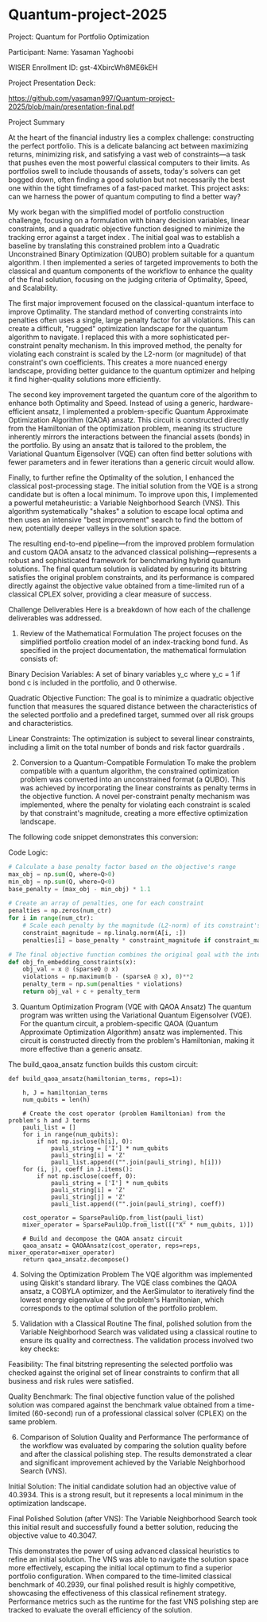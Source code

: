 # Quantum-project-2025

Project: Quantum for Portfolio Optimization

Participant:
Name: Yasaman Yaghoobi

WISER Enrollment ID: gst-4XbircWh8ME6kEH

Project Presentation Deck:

https://github.com/yasaman997/Quantum-project-2025/blob/main/presentation-final.pdf


Project Summary 

At the heart of the financial industry lies a complex challenge: constructing the perfect portfolio. This is a delicate balancing act between maximizing returns, minimizing risk, and satisfying a vast web of constraints—a task that pushes even the most powerful classical computers to their limits. As portfolios swell to include thousands of assets, today's solvers can get bogged down, often finding a good solution but not necessarily the best one within the tight timeframes of a fast-paced market. This project asks: can we harness the power of quantum computing to find a better way?

My work began with the simplified model of portfolio construction challenge, focusing on a formulation with 
binary decision variables, linear constraints, and a quadratic objective function designed to minimize the tracking error against a target index . The initial goal was to establish a baseline by translating this constrained problem into a Quadratic Unconstrained Binary Optimization (QUBO) problem suitable for a quantum algorithm. I then implemented a series of targeted improvements to both the classical and quantum components of the workflow to enhance the quality of the final solution, focusing on the judging criteria of Optimality, Speed, and Scalability.

The first major improvement focused on the classical-quantum interface to improve Optimality. The standard method of converting constraints into penalties often uses a single, large penalty factor for all violations. This can create a difficult, "rugged" optimization landscape for the quantum algorithm to navigate. I replaced this with a more sophisticated per-constraint penalty mechanism. In this improved method, the penalty for violating each constraint is scaled by the L2-norm (or magnitude) of that constraint's own coefficients. This creates a more nuanced energy landscape, providing better guidance to the quantum optimizer and helping it find higher-quality solutions more efficiently.

The second key improvement targeted the quantum core of the algorithm to enhance both Optimality and Speed. Instead of using a generic, hardware-efficient ansatz, I implemented a problem-specific Quantum Approximate Optimization Algorithm (QAOA) ansatz. This circuit is constructed directly from the Hamiltonian of the optimization problem, meaning its structure inherently mirrors the interactions between the financial assets (bonds) in the portfolio. By using an ansatz that is tailored to the problem, the Variational Quantum Eigensolver (VQE) can often find better solutions with fewer parameters and in fewer iterations than a generic circuit would allow.

Finally, to further refine the Optimality of the solution, I enhanced the classical post-processing stage. The initial solution from the VQE is a strong candidate but is often a local minimum. To improve upon this, I implemented a powerful metaheuristic: a Variable Neighborhood Search (VNS). This algorithm systematically "shakes" a solution to escape local optima and then uses an intensive "best improvement" search to find the bottom of new, potentially deeper valleys in the solution space.

The resulting end-to-end pipeline—from the improved problem formulation and custom QAOA ansatz to the advanced classical polishing—represents a robust and sophisticated framework for benchmarking hybrid quantum solutions. The final quantum solution is validated by ensuring its bitstring satisfies the original problem constraints, and its performance is compared directly against the objective value obtained from a time-limited run of a classical CPLEX solver, providing a clear measure of success.

Challenge Deliverables
Here is a breakdown of how each of the challenge deliverables was addressed.

1. Review of the Mathematical Formulation
The project focuses on the simplified portfolio creation model of an index-tracking bond fund. As specified in the project documentation, the mathematical formulation consists of:

Binary Decision Variables: A set of binary variables y_c where y_c = 1 if bond c is included in the portfolio, and 0 otherwise.

Quadratic Objective Function: The goal is to minimize a quadratic objective function that measures the squared distance between the characteristics of the selected portfolio and a predefined target, summed over all risk groups and characteristics.

Linear Constraints: The optimization is subject to several linear constraints, including a limit on the total number of bonds and risk factor guardrails .

2. Conversion to a Quantum-Compatible Formulation
To make the problem compatible with a quantum algorithm, the constrained optimization problem was converted into an unconstrained format (a QUBO). This was achieved by incorporating the linear constraints as penalty terms in the objective function. A novel per-constraint penalty mechanism was implemented, where the penalty for violating each constraint is scaled by that constraint's magnitude, creating a more effective optimization landscape.

The following code snippet demonstrates this conversion:

Code Logic:

```python
# Calculate a base penalty factor based on the objective's range
max_obj = np.sum(Q, where=Q>0)
min_obj = np.sum(Q, where=Q<0)
base_penalty = (max_obj - min_obj) * 1.1

# Create an array of penalties, one for each constraint
penalties = np.zeros(num_ctr)
for i in range(num_ctr):
    # Scale each penalty by the magnitude (L2-norm) of its constraint's coefficients
    constraint_magnitude = np.linalg.norm(A[i, :])
    penalties[i] = base_penalty * constraint_magnitude if constraint_magnitude > 0 else base_penalty

# The final objective function combines the original goal with the intelligent penalties
def obj_fn_embedding_constraints(x):
    obj_val = x @ (sparseQ @ x)
    violations = np.maximum(b - (sparseA @ x), 0)**2
    penalty_term = np.sum(penalties * violations)
    return obj_val + c + penalty_term
```

3. Quantum Optimization Program (VQE with QAOA Ansatz)
The quantum program was written using the Variational Quantum Eigensolver (VQE). For the quantum circuit, a problem-specific QAOA (Quantum Approximate Optimization Algorithm) ansatz was implemented. This circuit is constructed directly from the problem's Hamiltonian, making it more effective than a generic ansatz.

The build_qaoa_ansatz function builds this custom circuit:


```
def build_qaoa_ansatz(hamiltonian_terms, reps=1):

    h, J = hamiltonian_terms
    num_qubits = len(h)
    
    # Create the cost operator (problem Hamiltonian) from the problem's h and J terms
    pauli_list = []
    for i in range(num_qubits):
        if not np.isclose(h[i], 0):
            pauli_string = ['I'] * num_qubits
            pauli_string[i] = 'Z'
            pauli_list.append(("".join(pauli_string), h[i]))
    for (i, j), coeff in J.items():
        if not np.isclose(coeff, 0):
            pauli_string = ['I'] * num_qubits
            pauli_string[i] = 'Z'
            pauli_string[j] = 'Z'
            pauli_list.append(("".join(pauli_string), coeff))
            
    cost_operator = SparsePauliOp.from_list(pauli_list)
    mixer_operator = SparsePauliOp.from_list([("X" * num_qubits, 1)])

    # Build and decompose the QAOA ansatz circuit
    qaoa_ansatz = QAOAAnsatz(cost_operator, reps=reps, mixer_operator=mixer_operator)
    return qaoa_ansatz.decompose()
```

4. Solving the Optimization Problem
The VQE algorithm was implemented using Qiskit's standard library. The VQE class combines the QAOA ansatz, a COBYLA optimizer, and the AerSimulator to iteratively find the lowest energy eigenvalue of the problem's Hamiltonian, which corresponds to the optimal solution of the portfolio problem.

5. Validation with a Classical Routine
The final, polished solution from the Variable Neighborhood Search was validated using a classical routine to ensure its quality and correctness. The validation process involved two key checks:

Feasibility: The final bitstring representing the selected portfolio was checked against the original set of linear constraints to confirm that all business and risk rules were satisfied.

Quality Benchmark: The final objective function value of the polished solution was compared against the benchmark value obtained from a time-limited (60-second) run of a professional classical solver (CPLEX) on the same problem.

6. Comparison of Solution Quality and Performance
The performance of the workflow was evaluated by comparing the solution quality before and after the classical polishing step. The results demonstrated a clear and significant improvement achieved by the Variable Neighborhood Search (VNS).

Initial Solution: The initial candidate solution had an objective value of 40.3934. This is a strong result, but it represents a local minimum in the optimization landscape.

Final Polished Solution (after VNS): The Variable Neighborhood Search took this initial result and successfully found a better solution, reducing the objective value to 40.3047.

This demonstrates the power of using advanced classical heuristics to refine an initial solution. The VNS was able to navigate the solution space more effectively, escaping the initial local optimum to find a superior portfolio configuration. When compared to the time-limited classical benchmark of 40.2939, our final polished result is highly competitive, showcasing the effectiveness of this classical refinement strategy. Performance metrics such as the runtime for the fast VNS polishing step are tracked to evaluate the overall efficiency of the solution.
